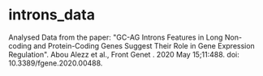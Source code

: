 # introns_data
Analysed Data from the paper: "GC-AG Introns Features in Long Non-coding and Protein-Coding Genes Suggest Their Role in Gene Expression Regulation". Abou Alezz et al., Front Genet . 2020 May 15;11:488. doi: 10.3389/fgene.2020.00488.
